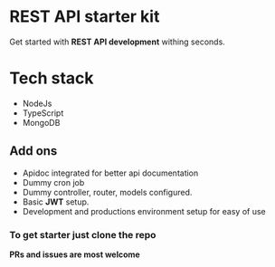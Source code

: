# REST API starter kit

Get started with **REST API development**  withing seconds.
 
# Tech stack
 - NodeJs
 - TypeScript
 - MongoDB

## Add ons

 -  Apidoc integrated for better api documentation
 - Dummy cron job
 - Dummy controller, router, models configured.
 - Basic **JWT** setup.
 - Development and productions environment setup for easy of use


### To get starter just clone the repo


**PRs and issues are most welcome**

